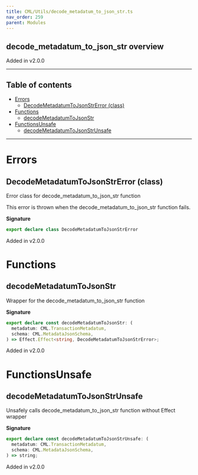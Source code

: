 ```yaml
---
title: CML/Utils/decode_metadatum_to_json_str.ts
nav_order: 259
parent: Modules
---
```


## decode_metadatum_to_json_str overview

Added in v2.0.0

---

<h2 class="text-delta">Table of contents</h2>

- [Errors](#errors)
  - [DecodeMetadatumToJsonStrError (class)](#decodemetadatumtojsonstrerror-class)
- [Functions](#functions)
  - [decodeMetadatumToJsonStr](#decodemetadatumtojsonstr)
- [FunctionsUnsafe](#functionsunsafe)
  - [decodeMetadatumToJsonStrUnsafe](#decodemetadatumtojsonstrunsafe)

---

# Errors

## DecodeMetadatumToJsonStrError (class)

Error class for decode_metadatum_to_json_str function

This error is thrown when the decode_metadatum_to_json_str function fails.

**Signature**

```ts
export declare class DecodeMetadatumToJsonStrError
```

Added in v2.0.0

# Functions

## decodeMetadatumToJsonStr

Wrapper for the decode_metadatum_to_json_str function

**Signature**

```ts
export declare const decodeMetadatumToJsonStr: (
  metadatum: CML.TransactionMetadatum,
  schema: CML.MetadataJsonSchema,
) => Effect.Effect<string, DecodeMetadatumToJsonStrError>;
```

Added in v2.0.0

# FunctionsUnsafe

## decodeMetadatumToJsonStrUnsafe

Unsafely calls decode_metadatum_to_json_str function without Effect wrapper

**Signature**

```ts
export declare const decodeMetadatumToJsonStrUnsafe: (
  metadatum: CML.TransactionMetadatum,
  schema: CML.MetadataJsonSchema,
) => string;
```

Added in v2.0.0
